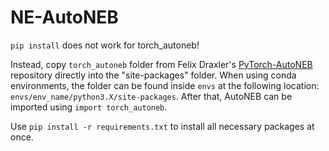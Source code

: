 # NE-AutoNEB

```pip install``` does not work for torch_autoneb!

Instead, copy ```torch_autoneb``` folder from Felix Draxler's [PyTorch-AutoNEB](https://github.com/fdraxler/PyTorch-AutoNEB/tree/master/torch_autoneb) repository directly into the "site-packages" folder.
When using conda environments, the folder can be found inside ```envs``` at the following location:
```envs/env_name/python3.X/site-packages```.
After that, AutoNEB can be imported using ```import torch_autoneb```.

Use ```pip install -r requirements.txt``` to install all necessary packages at once.
